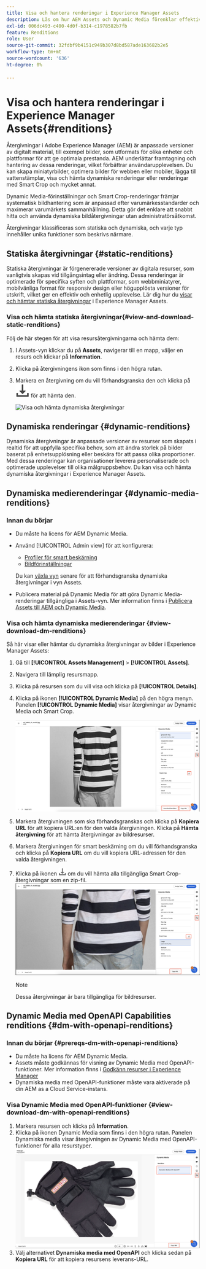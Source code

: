 ```yaml
---
title: Visa och hantera renderingar i Experience Manager Assets
description: Läs om hur AEM Assets och Dynamic Media förenklar effektiv bildhantering med statiska och dynamiska bildåtergivningar.
exl-id: 006dc493-c400-4d0f-b314-c1978582b7fb
feature: Renditions
role: User
source-git-commit: 32fdbf9b4151c949b307d8bd587ade163682b2e5
workflow-type: tm+mt
source-wordcount: '636'
ht-degree: 0%

---
```


# Visa och hantera renderingar i Experience Manager Assets{#renditions}

Återgivningar i Adobe Experience Manager (AEM) är anpassade versioner av digitalt material, till exempel bilder, som utformats för olika enheter och plattformar för att ge optimala prestanda. AEM underlättar framtagning och hantering av dessa renderingar, vilket förbättrar användarupplevelsen. Du kan skapa miniatyrbilder, optimera bilder för webben eller mobiler, lägga till vattenstämplar, visa och hämta dynamiska renderingar eller renderingar med Smart Crop och mycket annat.

Dynamic Media-förinställningar och Smart Crop-renderingar främjar systematisk bildhantering som är anpassad efter varumärkesstandarder och maximerar varumärkets sammanhållning. Detta gör det enklare att snabbt hitta och använda dynamiska bildåtergivningar utan administratörsåtkomst.

Återgivningar klassificeras som statiska och dynamiska, och varje typ innehåller unika funktioner som beskrivs närmare.

## Statiska återgivningar {#static-renditions}

Statiska återgivningar är förgenererade versioner av digitala resurser, som vanligtvis skapas vid tillgångsintag eller ändring. Dessa renderingar är optimerade för specifika syften och plattformar, som webbminiatyrer, mobilvänliga format för responsiv design eller högupplösta versioner för utskrift, vilket ger en effektiv och enhetlig upplevelse.
Lär dig hur du [visar och hämtar statiska återgivningar](#view-and-download-static-renditions) i Experience Manager Assets.

### Visa och hämta statiska återgivningar{#view-and-download-static-renditions}

Följ de här stegen för att visa resursåtergivningarna och hämta dem:

1. I Assets-vyn klickar du på **Assets**, navigerar till en mapp, väljer en resurs och klickar på **Information**.
1. Klicka på återgivningens ikon som finns i den högra rutan.
1. Markera en återgivning om du vill förhandsgranska den och klicka på ![hämtningsikonen](/help/assets/assets/download-icon.svg) för att hämta den.

   ![Visa och hämta dynamiska återgivningar](/help/assets/assets/view-download-static-rendition.png)

## Dynamiska renderingar {#dynamic-renditions}

Dynamiska återgivningar är anpassade versioner av resurser som skapats i realtid för att uppfylla specifika behov, som att ändra storlek på bilder baserat på enhetsupplösning eller beskära för att passa olika proportioner.
Med dessa renderingar kan organisationer leverera personaliserade och optimerade upplevelser till olika målgruppsbehov. Du kan visa och hämta dynamiska återgivningar i Experience Manager Assets.

## Dynamiska medierenderingar {#dynamic-media-renditions}

### Innan du börjar

* Du måste ha licens för AEM Dynamic Media.
* Använd [!UICONTROL Admin view] för att konfigurera:
   * [Profiler för smart beskärning](/help/assets/dynamic-media/image-profiles.md#creating-image-profiles)
   * [Bildförinställningar](/help/assets/dynamic-media/managing-image-presets.md)

  Du kan [växla vyn](/help/assets/assets-view-introduction.md#how-to-access-assets-view) senare för att förhandsgranska dynamiska återgivningar i vyn Assets.
* Publicera material på Dynamic Media för att göra Dynamic Media-renderingar tillgängliga i Assets-vyn. Mer information finns i [Publicera Assets till AEM och Dynamic Media](https://experienceleague.adobe.com/sv/docs/experience-manager-cloud-service/content/assets/assets-view/publish-assets-to-aem-and-dm).


### Visa och hämta dynamiska medierenderingar {#view-download-dm-renditions}

Så här visar eller hämtar du dynamiska återgivningar av bilder i Experience Manager Assets:

1. Gå till **[!UICONTROL Assets Management]** > **[!UICONTROL Assets]**.

1. Navigera till lämplig resursmapp.

1. Klicka på resursen som du vill visa och klicka på **[!UICONTROL Details]**.

1. Klicka på ikonen **[!UICONTROL Dynamic Media]** på den högra menyn. Panelen **[!UICONTROL Dynamic Media]** visar återgivningar av Dynamic Media och Smart Crop.

   ![dynamiska återgivningar](/help/assets/assets/dm-scene7-renditions.png)
   <!-- ![dynamic renditions](assets/preset_smart_crop_view.png) -->

1. Markera återgivningen som ska förhandsgranskas och klicka på **Kopiera URL** för att kopiera URL:en för den valda återgivningen. Klicka på **Hämta återgivning** för att hämta återgivningar av bildresurser.
1. Markera återgivningen för smart beskärning om du vill förhandsgranska och klicka på **Kopiera URL** om du vill kopiera URL-adressen för den valda återgivningen.
1. Klicka på ikonen ![Hämta](assets/do-not-localize/download-icon.png) om du vill hämta alla tillgängliga Smart Crop-återgivningar som en zip-fil.
   ![hämtningsikon](/help/assets/assets/smartcrop-rendition.png)

   >[!NOTE]
   >
   >Dessa återgivningar är bara tillgängliga för bildresurser.

## Dynamic Media med OpenAPI Capabilities renditions {#dm-with-openapi-renditions}

### Innan du börjar {#prereqs-dm-with-openapi-renditions}

* Du måste ha licens för AEM Dynamic Media.
* Assets måste godkännas för visning av Dynamic Media med OpenAPI-funktioner. Mer information finns i [Godkänn resurser i Experience Manager](/help/assets/approve-assets.md#copy-delivery-url-approved-assets)
* Dynamiska media med OpenAPI-funktioner måste vara aktiverade på din AEM as a Cloud Service-instans.

### Visa Dynamic Media med OpenAPI-funktioner {#view-download-dm-with-openapi-renditions}

1. Markera resursen och klicka på **Information**.
1. Klicka på ikonen Dynamic Media som finns i den högra rutan. Panelen Dynamiska media visar återgivningen av Dynamic Media med OpenAPI-funktioner för alla resurstyper.
   ![hämtningsikon](/help/assets/assets/dm-with-open-api-copy-url.png)
1. Välj alternativet **Dynamiska media med OpenAPI** och klicka sedan på **Kopiera URL** för att kopiera resursens leverans-URL.


